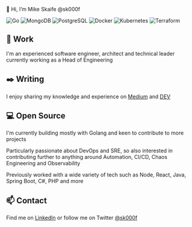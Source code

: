 :wave: Hi, I’m Mike Skaife @sk000f

![Go](https://img.shields.io/badge/-Go-444444?logo=go)
![MongoDB](https://img.shields.io/badge/-MongoDB-444444?logo=mongodb)
![PostgreSQL](https://img.shields.io/badge/-PostgreSQL-444444?logo=postgresql)
![Docker](https://img.shields.io/badge/-Docker-444444?logo=docker)
![Kubernetes](https://img.shields.io/badge/-Kubernetes-444444?logo=kubernetes)
![Terraform](https://img.shields.io/badge/-Terraform-444444?logo=terraform)

## :office: Work

I'm an experienced software engineer, architect and technical leader currently working as a Head of Engineering

## :black_nib: Writing

I enjoy sharing my knowledge and experience on [Medium](https://medium.com/@sk000f) and [DEV](https://dev.to/sk000f)

## :computer: Open Source

I'm currently building mostly with Golang and keen to contribute to more projects

Particularly passionate about DevOps and SRE, so also interested in contributing further to anything around Automation, CI/CD, Chaos Engineering and Observability

Previously worked with a wide variety of tech such as Node, React, Java, Spring Boot, C#, PHP and more

## :mailbox: Contact

Find me on [LinkedIn](http://linkedin.com/in/mikeskaife) or follow me on Twitter [@sk000f](https://twitter.com/sk000f) 
